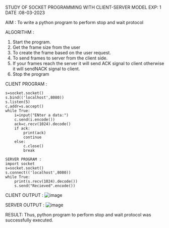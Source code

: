 STUDY OF SOCKET PROGRAMMING WITH CLIENT-SERVER MODEL
EXP: 1
DATE :08-03-2023

AIM :
To write a python program to perform stop and wait protocol

ALGORITHM :
1. Start the program.
2. Get the frame size from the user
3. To create the frame based on the user request.
4. To send frames to server from the client side.
5. If your frames reach the server it will send ACK signal to client otherwise it will sendNACK signal to client.
6. Stop the program

CLIENT PROGRAM :
```import socket
s=socket.socket()
s.bind(('localhost',8080))
s.listen(5)
c,addr=s.accept()
while True:
	i=input("ENter a data:")
	c.send(i.encode())
	ack=c.recv(1024).decode()
	if ack:
		print(ack)
		continue
	else:
		c.close()
		break

SERVER PROGRAM :
import socket
s=socket.socket()
s.connect(('localhost',8080))
while True:
	print(s.recv(1024).decode())
	s.send("Recieved".encode())
```
CLIENT OUTPUT :
![image](https://github.com/SanjithaBolisetti/19CS406-EX-1/assets/119393633/f4814005-f021-448f-9daa-889225cae8f5)


SERVER OUTPUT :
![image](https://github.com/SanjithaBolisetti/19CS406-EX-1/assets/119393633/ae4fbd4c-812e-49cb-bd0c-b87d6a096fd9)

RESULT:
Thus, python program to perform stop and wait protocol was successfully executed.
